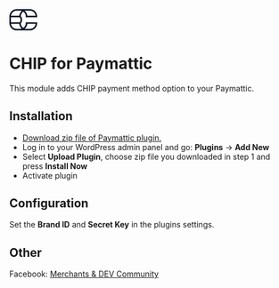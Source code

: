 <img src="./assets/logo.svg" alt="drawing" width="50"/>

# CHIP for Paymattic

This module adds CHIP payment method option to your Paymattic.

## Installation

* [Download zip file of Paymattic plugin.](https://github.com/CHIPAsia/chip-for-paymattic/archive/refs/heads/main.zip)
* Log in to your WordPress admin panel and go: **Plugins** -> **Add New**
* Select **Upload Plugin**, choose zip file you downloaded in step 1 and press **Install Now**
* Activate plugin

## Configuration

Set the **Brand ID** and **Secret Key** in the plugins settings.

## Other

Facebook: [Merchants & DEV Community](https://www.facebook.com/groups/3210496372558088)